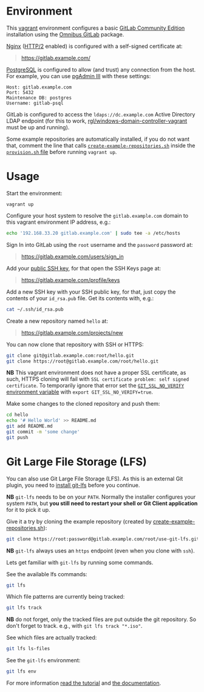 # Environment

This [vagrant](https://www.vagrantup.com/) environment configures a basic [GitLab Community Edition](https://gitlab.com/gitlab-org/gitlab-ce) installation using the [Omnibus GitLab](https://gitlab.com/gitlab-org/omnibus-gitlab) package.

[Nginx](http://nginx.org/en/) ([HTTP/2](https://en.wikipedia.org/wiki/HTTP/2) enabled) is configured with a self-signed certificate at:

> https://gitlab.example.com/

[PostgreSQL](http://www.postgresql.org/) is configured to allow (and trust) any connection from the host. For example, you can use [pgAdmin III](http://www.pgadmin.org/) with these settings:

    Host: gitlab.example.com
    Port: 5432
    Maintenance DB: postgres
    Username: gitlab-psql

GitLab is configured to access the `ldaps://dc.example.com` Active Directory LDAP endpoint (for this to work, [rgl/windows-domain-controller-vagrant](https://github.com/rgl/windows-domain-controller-vagrant]) must be up and running).

Some example repositories are automatically installed, if you do not want that, comment the line that calls [`create-example-repositories.sh`](create-example-repositories.sh) inside the [`provision.sh` file](provision.sh) before running `vagrant up`.


# Usage

Start the environment:

    vagrant up 

Configure your host system to resolve the `gitlab.example.com` domain to this vagrant environment IP address, e.g.:

```sh
echo '192.168.33.20 gitlab.example.com' | sudo tee -a /etc/hosts
```

Sign In into GitLab using the `root` username and the `password` password at:

> https://gitlab.example.com/users/sign_in

Add your [public SSH key](https://git-scm.com/book/en/v2/Git-on-the-Server-Generating-Your-SSH-Public-Key), for that open the SSH Keys page at:

> https://gitlab.example.com/profile/keys

Add a new SSH key with your SSH public key, for that, just copy the contents of
your `id_rsa.pub` file. Get its contents with, e.g.:

```sh
cat ~/.ssh/id_rsa.pub
```

Create a new repository named `hello` at:

> https://gitlab.example.com/projects/new

You can now clone that repository with SSH or HTTPS:

```sh
git clone git@gitlab.example.com:root/hello.git
git clone https://root@gitlab.example.com/root/hello.git
```

**NB** This vagrant environment does not have a proper SSL certificate, as such,
HTTPS cloning will fail with `SSL certificate problem: self signed certificate`.
To temporarily ignore that error set the [`GIT_SSL_NO_VERIFY` environment
variable](https://git-scm.com/book/en/v2/Git-Internals-Environment-Variables)
with `export GIT_SSL_NO_VERIFY=true`.

Make some changes to the cloned repository and push them:

```sh
cd hello
echo '# Hello World' >> README.md
git add README.md
git commit -m 'some change'
git push
```

# Git Large File Storage (LFS)

You can also use Git Large File Storage (LFS). As this is an external Git plugin,
you need to [install git-lfs](https://git-lfs.github.com/) before you continue.

**NB** `git-lfs` needs to be on your `PATH`. Normally the installer configures
your system `PATH`, but **you still need to restart your shell or Git Client
application** for it to pick it up.

Give it a try by cloning the example repository (created by
[create-example-repositories.sh](create-example-repositories.sh)):

```sh
git clone https://root:password@gitlab.example.com/root/use-git-lfs.git
```

**NB** `git-lfs` always uses an `https` endpoint (even when you clone with `ssh`).

Lets get familiar with `git-lfs` by running some commands.

See the available lfs commands:

```sh
git lfs
```

Which file patterns are currently being tracked:

```sh
git lfs track
```

**NB** do not forget, only the tracked files are put outside the git repository. So don't forget to
track. e.g., with `git lfs track "*.iso"`.

See which files are actually tracked:

```sh
git lfs ls-files
```

See the `git-lfs` environment:

```sh
git lfs env
```

For more information [read the tutorial](https://github.com/github/git-lfs/wiki/Tutorial)
and [the documentation](https://git-lfs.github.com/).
